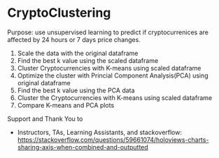 # CryptoClustering
Purpose: use unsupervised learning to predict if cryptocurrenices are affected by 24 hours or 7 days price changes. <br>
1. Scale the data with the original dataframe <br>
2. Find the best k value using the scaled dataframe <br>
3. Cluster Cryptocurrencies with K-means using scaled dataframe <br>
4. Optimize the cluster with Princial Component Analysis(PCA) using original dataframe <br>
5. Find the best k value using the PCA data<br>
6. Cluster the Cryptocurrencies with K-means using scaled dataframe<br>
7. Compare K-means and PCA plots<br>

Support and Thank You to <br>
* Instructors, TAs, Learning Assistants, and stackoverflow: https://stackoverflow.com/questions/59661074/holoviews-charts-sharing-axis-when-combined-and-outputted
